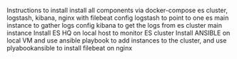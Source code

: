 Instructions to install 
install all components via docker-compose es cluster, logstash, kibana, nginx with filebeat
config logstash to point to one es main  instance to gather logs
config kibana to get the logs from es cluster main instance
Install ES HQ on local host to monitor ES cluster
Install ANSIBLE  on local VM and use ansible playbook to add instances to the cluster, and use plyabookansible to install filebeat on nginx

